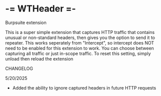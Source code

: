 # -= WTHeader =-
Burpsuite extension

This is a super simple extension that captures HTTP traffic that contains unusual or non-standard headers, then gives you the option to send it to repeater. This works seperately from "Intercept", so intercept does NOT need to be enabled for this extension to work. You can choose between capturing all traffic or just in-scope traffic. To reset this setting, simply unload then reload the extension

CHANGELOG

5/20/2025
- Added the ability to ignore captured headers in future HTTP requests
